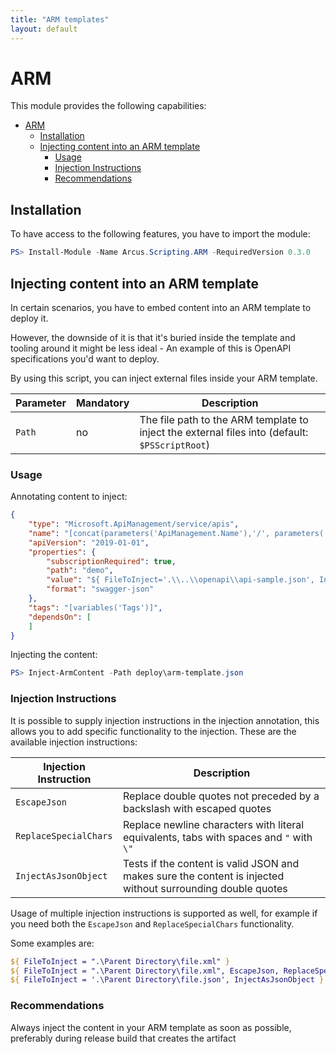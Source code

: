 ```yaml
---
title: "ARM templates"
layout: default
---
```


# ARM

This module provides the following capabilities:
- [ARM](#arm)
  - [Installation](#installation)
  - [Injecting content into an ARM template](#injecting-content-into-an-arm-template)
    - [Usage](#usage)
    - [Injection Instructions](#injection-instructions)
    - [Recommendations](#recommendations)

## Installation

To have access to the following features, you have to import the module:

```powershell
PS> Install-Module -Name Arcus.Scripting.ARM -RequiredVersion 0.3.0
```

## Injecting content into an ARM template

In certain scenarios, you have to embed content into an ARM template to deploy it.

However, the downside of it is that it's buried inside the template and tooling around it might be less ideal - An example of this is OpenAPI specifications you'd want to deploy.

By using this script, you can inject external files inside your ARM template.

| Parameter | Mandatory | Description                                                                                     |
| --------- | --------- | ----------------------------------------------------------------------------------------------- |
| `Path`    | no        | The file path to the ARM template to inject the external files into  (default: `$PSScriptRoot`) |

### Usage
Annotating content to inject:

```json
{
    "type": "Microsoft.ApiManagement/service/apis",
    "name": "[concat(parameters('ApiManagement.Name'),'/', parameters('ApiManagement.Api.Name'))]",
    "apiVersion": "2019-01-01",
    "properties": {
        "subscriptionRequired": true,
        "path": "demo",
        "value": "${ FileToInject='.\\..\\openapi\\api-sample.json', InjectAsJsonObject}$",
        "format": "swagger-json"
    },
    "tags": "[variables('Tags')]",
    "dependsOn": [
    ]
}
```

Injecting the content:

```powershell
PS> Inject-ArmContent -Path deploy\arm-template.json
```

### Injection Instructions
It is possible to supply injection instructions in the injection annotation, this allows you to add specific functionality to the injection. These are the available injection instructions:

| Injection Instruction | Description                                                                                                 |
| --------------------- | ----------------------------------------------------------------------------------------------------------- |
| `EscapeJson`          | Replace double quotes not preceded by a backslash with escaped quotes                                       |
| `ReplaceSpecialChars` | Replace newline characters with literal equivalents, tabs with spaces and `"` with `\"`                     |
| `InjectAsJsonObject`  | Tests if the content is valid JSON and makes sure the content is injected without surrounding double quotes |

Usage of multiple injection instructions is supported as well, for example if you need both the `EscapeJson` and `ReplaceSpecialChars` functionality.

Some examples are:
```powershell
${ FileToInject = ".\Parent Directory\file.xml" }
${ FileToInject = ".\Parent Directory\file.xml", EscapeJson, ReplaceSpecialChars }
${ FileToInject = '.\Parent Directory\file.json', InjectAsJsonObject }
```

### Recommendations
Always inject the content in your ARM template as soon as possible, preferably during release build that creates the artifact
